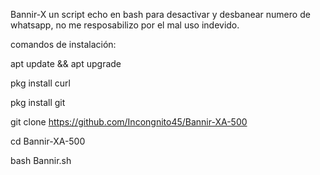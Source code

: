 Bannir-X un script echo en bash para desactivar y desbanear numero de whatsapp, no me resposabilizo por el mal uso indevido.

comandos de instalación:

apt update && apt upgrade 

pkg install curl

pkg install git

git clone https://github.com/Incongnito45/Bannir-XA-500

cd Bannir-XA-500

bash Bannir.sh
